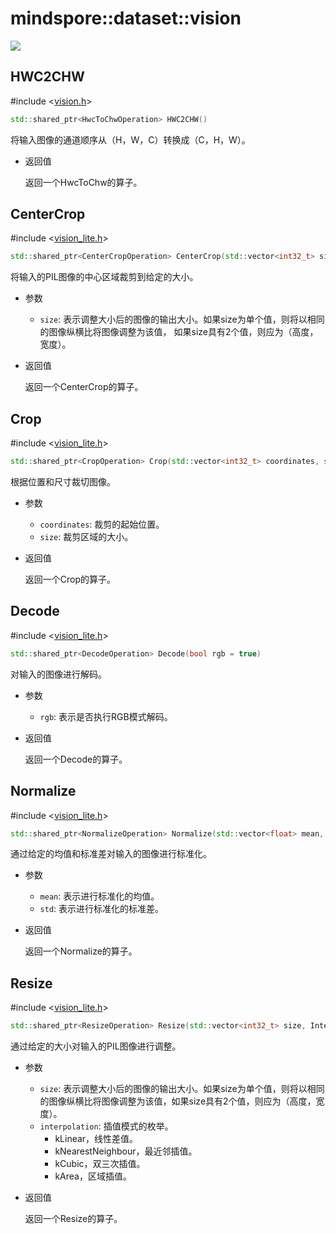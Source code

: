 # mindspore::dataset::vision

<a href="https://gitee.com/mindspore/docs/blob/r1.3/docs/lite/api/source_zh_cn/api_cpp/vision.md" target="_blank"><img src="https://gitee.com/mindspore/docs/raw/r1.3/resource/_static/logo_source.png"></a>

## HWC2CHW

\#include &lt;[vision.h](https://gitee.com/mindspore/mindspore/blob/r1.3/mindspore/ccsrc/minddata/dataset/include/dataset/vision.h)&gt;

```cpp
std::shared_ptr<HwcToChwOperation> HWC2CHW()
```

将输入图像的通道顺序从（H，W，C）转换成（C，H，W）。

- 返回值

    返回一个HwcToChw的算子。

## CenterCrop

\#include &lt;[vision_lite.h](https://gitee.com/mindspore/mindspore/blob/r1.3/mindspore/ccsrc/minddata/dataset/include/dataset/vision_lite.h)&gt;

```cpp
std::shared_ptr<CenterCropOperation> CenterCrop(std::vector<int32_t> size)
```

将输入的PIL图像的中心区域裁剪到给定的大小。

- 参数

    - `size`: 表示调整大小后的图像的输出大小。如果size为单个值，则将以相同的图像纵横比将图像调整为该值， 如果size具有2个值，则应为（高度，宽度）。

- 返回值

    返回一个CenterCrop的算子。

## Crop

\#include &lt;[vision_lite.h](https://gitee.com/mindspore/mindspore/blob/r1.3/mindspore/ccsrc/minddata/dataset/include/dataset/vision_lite.h)&gt;

```cpp
std::shared_ptr<CropOperation> Crop(std::vector<int32_t> coordinates, std::vector<int32_t> size)
```

根据位置和尺寸裁切图像。

- 参数

    - `coordinates`: 裁剪的起始位置。
    - `size`: 裁剪区域的大小。

- 返回值

    返回一个Crop的算子。

## Decode

\#include &lt;[vision_lite.h](https://gitee.com/mindspore/mindspore/blob/r1.3/mindspore/ccsrc/minddata/dataset/include/dataset/vision_lite.h)&gt;

```cpp
std::shared_ptr<DecodeOperation> Decode(bool rgb = true)
```

对输入的图像进行解码。

- 参数

    - `rgb`: 表示是否执行RGB模式解码。  

- 返回值

    返回一个Decode的算子。

## Normalize

\#include &lt;[vision_lite.h](https://gitee.com/mindspore/mindspore/blob/r1.3/mindspore/ccsrc/minddata/dataset/include/dataset/vision_lite.h)&gt;

```cpp
std::shared_ptr<NormalizeOperation> Normalize(std::vector<float> mean, std::vector<float> std)
```

通过给定的均值和标准差对输入的图像进行标准化。

- 参数

    - `mean`: 表示进行标准化的均值。
    - `std`: 表示进行标准化的标准差。

- 返回值

    返回一个Normalize的算子。

## Resize

\#include &lt;[vision_lite.h](https://gitee.com/mindspore/mindspore/blob/r1.3/mindspore/ccsrc/minddata/dataset/include/dataset/vision_lite.h)&gt;

```cpp
std::shared_ptr<ResizeOperation> Resize(std::vector<int32_t> size, InterpolationMode interpolation = InterpolationMode::kLinear)
```

通过给定的大小对输入的PIL图像进行调整。

- 参数

    - `size`: 表示调整大小后的图像的输出大小。如果size为单个值，则将以相同的图像纵横比将图像调整为该值，如果size具有2个值，则应为（高度，宽度）。
    - `interpolation`: 插值模式的枚举。
        - kLinear，线性差值。
        - kNearestNeighbour，最近邻插值。
        - kCubic，双三次插值。
        - kArea，区域插值。

- 返回值

    返回一个Resize的算子。
